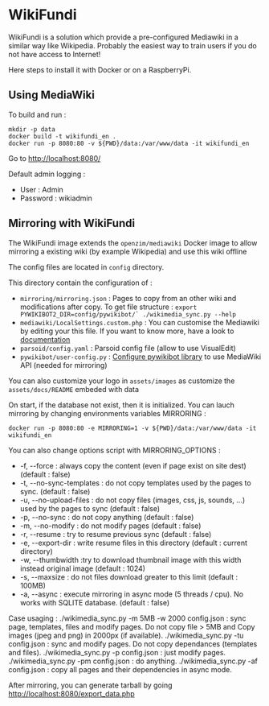 WikiFundi
=========

WikiFundi is a solution which provide a pre-configured Mediawiki in a
similar way like Wikipedia. Probably the easiest way to train users if
you do not have access to Internet!

Here steps to install it with Docker or on a RaspberryPi.

Using MediaWiki
---------------

To build and run :

```
mkdir -p data
docker build -t wikifundi_en .
docker run -p 8080:80 -v ${PWD}/data:/var/www/data -it wikifundi_en
```

Go to  [http://localhost:8080/](http://localhost:8080/)

Default admin logging :

* User : Admin
* Password : wikiadmin

Mirroring with WikiFundi
------------------------

The WikiFundi image extends the `openzim/mediawiki` Docker image to
allow mirroring a existing wiki (by example Wikipedia) and
use this wiki offline

The config files are located in `config` directory.

This directory contain the configuration of :

* `mirroring/mirroring.json` : 
    Pages to copy from an other wiki and modifications after copy. 
    To get file structure :
      ```
        export PYWIKIBOT2_DIR=config/pywikibot/`
        ./wikimedia_sync.py --help
      ```
* `mediawiki/LocalSettings.custom.php` : 
    You can customise the Mediawiki by editing your this file. 
    If you want to know more, have a look to [documentation](https://www.mediawiki.org/wiki/Manual:LocalSettings.php)
* `parsoid/config.yaml` :
    Parsoid config file (allow to use VisualEdit)
* `pywikibot/user-config.py` :
    [Configure pywikibot library](https://www.mediawiki.org/wiki/Manual:Pywikibot/user-config.py) to use MediaWiki API (needed for mirroring)


You can also customize your logo in `assets/images` as customize the `assets/docs/README` embeded with data 
  
On start, if the database not exist, then it is initialized. You can 
lauch mirroring by changing environments variables MIRRORING :

`docker run -p 8080:80 -e MIRRORING=1 -v ${PWD}/data:/var/www/data -it wikifundi_en`
 
You can also change options script with MIRRORING_OPTIONS : 

* -f, --force : always copy  the content (even if page exist on site dest) (default : false)
* -t, --no-sync-templates : do not copy templates used by the pages to sync. (default : false)
* -u, --no-upload-files : do not copy files (images, css, js, sounds, ...) used by the pages to sync (default : false)
* -p, --no-sync : do not copy anything (default : false)
* -m, --no-modify : do not modify pages (default : false)
* -r, --resume : try to resume previous sync (default : false)
* -e, --export-dir <directory> : write resume files in this directory (default : current directory)
* -w, --thumbwidth :try to download thumbnail image with this width instead original image (default : 1024)
* -s, --maxsize : do not files download greater to this limit (default : 100MB)
* -a, --async : execute mirroring in async mode (5 threads / cpu). No works with SQLITE database. (default : false)
  
Case usaging :
 ./wikimedia_sync.py -m 5MB -w 2000 config.json : sync page, templates, files and modify pages. Do not copy file > 5MB and Copy images (jpeg and png) in 2000px (if available).
 ./wikimedia_sync.py -tu config.json : sync and modify pages. Do not copy dependances (templates and files).
 ./wikimedia_sync.py -p config.json : just modify pages.
 ./wikimedia_sync.py -pm config.json : do anything.
 ./wikimedia_sync.py -af config.json : copy all pages and their dependencies in async mode.
 
After mirroring, you can generate tarball by going [http://localhost:8080/export_data.php](http://localhost:8080/export_data.php)



